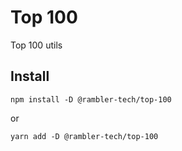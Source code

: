 # Top 100

Top 100 utils

## Install

```
npm install -D @rambler-tech/top-100
```

or

```
yarn add -D @rambler-tech/top-100
```
